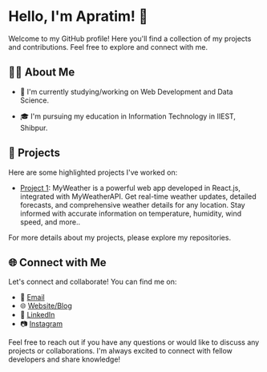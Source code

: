 # Hello, I'm Apratim! 👋

Welcome to my GitHub profile! Here you'll find a collection of my projects and contributions. Feel free to explore and connect with me.

## 🧑‍💻 About Me

- 🌱 I'm currently studying/working on Web Development and Data Science.
<!-- - 💡 I'm interested in [Your Interests], and I'm always eager to learn new technologies. -->
- 🎓 I'm pursuing my education in Information Technology in IIEST, Shibpur.


## 🔭 Projects

Here are some highlighted projects I've worked on:

- [Project 1](https://github.com/apru02/my_weather_app): MyWeather is a powerful web app developed in React.js, integrated with MyWeatherAPI. Get real-time weather updates, detailed forecasts, and comprehensive weather details for any location. Stay informed with accurate information on temperature, humidity, wind speed, and more..

For more details about my projects, please explore my repositories.

## 🌐 Connect with Me

Let's connect and collaborate! You can find me on:

- 📧 [Email](duttaapratim11@gmail.com)
- 🌐 [Website/Blog](https://apru02.github.io/apratim.github.io/)
- 💼 [LinkedIn](https://www.linkedin.com/in/apratim-dutta-b068bb1ba/)
- 📷 [Instagram](https://www.instagram.com/apru_02/?hl=en)

Feel free to reach out if you have any questions or would like to discuss any projects or collaborations. I'm always excited to connect with fellow developers and share knowledge!




